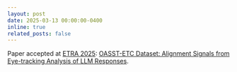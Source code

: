 ```yaml
---
layout: post
date: 2025-03-13 00:00:00-0400
inline: true
related_posts: false
---
```




Paper accepted at [ETRA 2025](https://etra.acm.org/2025/): [OASST-ETC Dataset: Alignment Signals from Eye-tracking Analysis of LLM Responses](https://arxiv.org/pdf/2503.10927).
